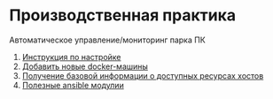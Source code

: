 # Производственная практика

Автоматическое управление/мониторинг парка ПК 

1. [Инструкция по настройке](./docs/setup.md)
2. [Добавить новые docker-машины](./docs/add_machine.md)
3. [Получение базовой информации о доступных ресурсах хостов](./docs/host_resources.md)
4. [Полезные ansible модулии](./docs/modules.md)

